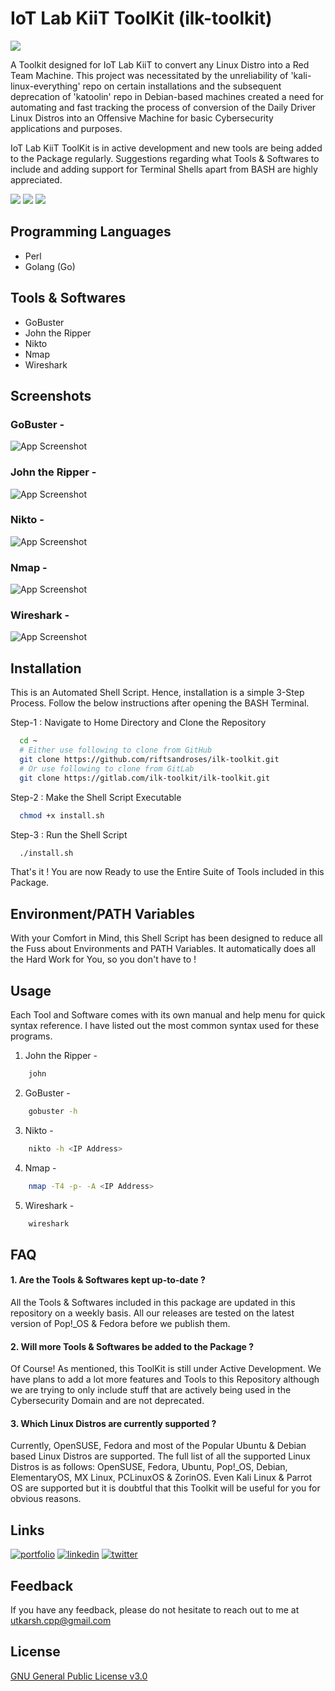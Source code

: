 # IoT Lab KiiT ToolKit (ilk-toolkit)
![](https://user-images.githubusercontent.com/63180210/167858579-20d11202-3c5e-4b53-8107-fa982da567b5.png)

A Toolkit designed for IoT Lab KiiT to convert any Linux Distro into a Red Team Machine. This project was necessitated by the unreliability of 'kali-linux-everything' repo on certain installations and the subsequent deprecation of 'katoolin' repo in Debian-based machines created a need for automating and fast tracking the process of conversion of the Daily Driver Linux Distros into an Offensive Machine for basic Cybersecurity applications and purposes.

IoT Lab KiiT ToolKit is in active development and new tools are being added to the Package regularly. Suggestions regarding what Tools & Softwares to include and adding support for Terminal Shells apart from BASH are highly appreciated.

![](https://img.shields.io/github/repo-size/riftsandroses/ilk-toolkit?style=for-the-badge) 
![](https://img.shields.io/github/license/riftsandroses/ilk-toolkit?style=for-the-badge)
![](https://img.shields.io/github/commit-activity/y/riftsandroses/ilk-toolkit?style=for-the-badge)



## Programming Languages
- Perl
- Golang (Go)



## Tools & Softwares

- GoBuster
- John the Ripper
- Nikto
- Nmap
- Wireshark



## Screenshots

### GoBuster -
![App Screenshot](https://user-images.githubusercontent.com/63180210/169448383-02ba1a5a-aad2-42e2-acfd-577699cab281.png)

### John the Ripper -
![App Screenshot](https://user-images.githubusercontent.com/63180210/167545953-7abe3ff7-88ef-4276-b80a-5c7c577c04e3.png)

### Nikto -
![App Screenshot](https://user-images.githubusercontent.com/63180210/155765678-a74d850d-09ed-488e-999a-fe2d25b74197.png)

### Nmap -
![App Screenshot](https://user-images.githubusercontent.com/63180210/155765735-8559e320-614e-4f23-a371-9ed55e723282.png)

### Wireshark -
![App Screenshot](https://user-images.githubusercontent.com/63180210/157391833-dc227419-47d5-49e2-b102-472cc6f0c552.png)



## Installation

This is an Automated Shell Script. Hence, installation is a simple 3-Step Process. Follow the below instructions after opening the BASH Terminal.

Step-1 : Navigate to Home Directory and Clone the Repository

```bash
  cd ~
  # Either use following to clone from GitHub
  git clone https://github.com/riftsandroses/ilk-toolkit.git
  # Or use following to clone from GitLab
  git clone https://gitlab.com/ilk-toolkit/ilk-toolkit.git
```

Step-2 : Make the Shell Script Executable

```bash
  chmod +x install.sh 
```

Step-3 : Run the Shell Script

```bash
  ./install.sh
```

That's it ! You are now Ready to use the Entire Suite of Tools included in this Package.
## Environment/PATH Variables

With your Comfort in Mind, this Shell Script has been designed to reduce all the Fuss about Environments and PATH Variables. It automatically does all the Hard Work for You, so you don't have to ! 



## Usage
Each Tool and Software comes with its own manual and help menu for quick syntax reference. I have listed out the most common syntax used for these programs.

1. John the Ripper -
```bash
    john
```
2. GoBuster -
```bash
    gobuster -h
```
3. Nikto -
```bash
    nikto -h <IP Address>
```
4. Nmap -
```bash
    nmap -T4 -p- -A <IP Address>
```
5. Wireshark -
```bash
    wireshark
```



## FAQ

#### 1. Are the Tools & Softwares kept up-to-date ?

All the Tools & Softwares included in this package are updated in this repository on a weekly basis. All our releases are tested on the latest version of Pop!\_OS & Fedora before we publish them.

#### 2. Will more Tools & Softwares be added to the Package ?

Of Course! As mentioned, this ToolKit is still under Active Development. We have plans to add a lot more features and Tools to this Repository although we are trying to only include stuff that are actively being used in the Cybersecurity Domain and are not deprecated.

#### 3. Which Linux Distros are currently supported ?

Currently, OpenSUSE, Fedora and most of the Popular Ubuntu & Debian based Linux Distros are supported. The full list of all the supported Linux Distros is as follows: OpenSUSE, Fedora, Ubuntu, Pop!\_OS, Debian, ElementaryOS, MX Linux, PCLinuxOS & ZorinOS. Even Kali Linux & Parrot OS are supported but it is doubtful that this Toolkit will be useful for you for obvious reasons.

## Links
[![portfolio](https://img.shields.io/badge/my_portfolio-000?style=for-the-badge&logo=ko-fi&logoColor=white)](https://github.com/riftsandroses)
[![linkedin](https://img.shields.io/badge/linkedin-0A66C2?style=for-the-badge&logo=linkedin&logoColor=white)](https://www.linkedin.com/in/riftsandroses)
[![twitter](https://img.shields.io/badge/twitter-1DA1F2?style=for-the-badge&logo=twitter&logoColor=white)](https://twitter.com/riftsandroses)


## Feedback

If you have any feedback, please do not hesitate to reach out to me at utkarsh.cpp@gmail.com


## License

[GNU General Public License v3.0](https://www.gnu.org/licenses/gpl-3.0.en.html)
